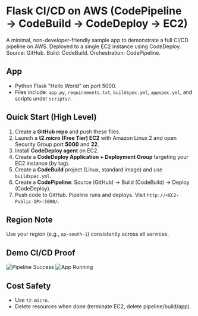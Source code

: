 # Flask CI/CD on AWS (CodePipeline → CodeBuild → CodeDeploy → EC2)

A minimal, non-developer-friendly sample app to demonstrate a full CI/CD pipeline on AWS.
Deployed to a single EC2 instance using CodeDeploy. Source: GitHub. Build: CodeBuild. Orchestration: CodePipeline.

## App
- Python Flask "Hello World" on port 5000.
- Files include: `app.py`, `requirements.txt`, `buildspec.yml`, `appspec.yml`, and scripts under `scripts/`.

## Quick Start (High Level)
1. Create a **GitHub repo** and push these files.
2. Launch a **t2.micro (Free Tier) EC2** with Amazon Linux 2 and open Security Group port **5000** and **22**.
3. Install **CodeDeploy agent** on EC2.
4. Create a **CodeDeploy Application + Deployment Group** targeting your EC2 instance (by tag).
5. Create a **CodeBuild** project (Linux, standard image) and use `buildspec.yml`.
6. Create a **CodePipeline**: Source (GitHub) → Build (CodeBuild) → Deploy (CodeDeploy).
7. Push code to GitHub. Pipeline runs and deploys. Visit `http://<EC2-Public-IP>:5000/`.

## Region Note
Use your region (e.g., `ap-south-1`) consistently across all services.

## Demo CI/CD Proof
![Pipeline Success](screenshots/pipeline_success.png)
![App Running](screenshots/app_running.png)


## Cost Safety
- Use `t2.micro`.
- Delete resources when done (terminate EC2, delete pipeline/build/app).
